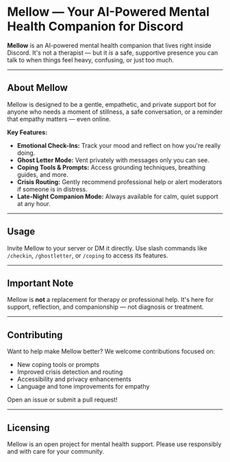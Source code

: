 # Mellow — Your AI-Powered Mental Health Companion for Discord

**Mellow** is an AI-powered mental health companion that lives right inside Discord. It's not a therapist — but it *is* a safe, supportive presence you can talk to when things feel heavy, confusing, or just too much.

---

## About Mellow

Mellow is designed to be a gentle, empathetic, and private support bot for anyone who needs a moment of stillness, a safe conversation, or a reminder that empathy matters — even online.

**Key Features:**
- **Emotional Check-Ins:** Track your mood and reflect on how you're really doing.
- **Ghost Letter Mode:** Vent privately with messages only you can see.
- **Coping Tools & Prompts:** Access grounding techniques, breathing guides, and more.
- **Crisis Routing:** Gently recommend professional help or alert moderators if someone is in distress.
- **Late-Night Companion Mode:** Always available for calm, quiet support at any hour.

---

## Usage

Invite Mellow to your server or DM it directly. Use slash commands like `/checkin`, `/ghostletter`, or `/coping` to access its features.

---

## Important Note
Mellow is **not** a replacement for therapy or professional help. It's here for support, reflection, and companionship — not diagnosis or treatment.

---

## Contributing
Want to help make Mellow better? We welcome contributions focused on:
- New coping tools or prompts
- Improved crisis detection and routing
- Accessibility and privacy enhancements
- Language and tone improvements for empathy

Open an issue or submit a pull request!

---

## Licensing
Mellow is an open project for mental health support. Please use responsibly and with care for your community.
